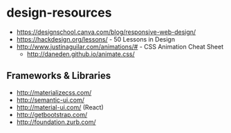 # design-resources

- https://designschool.canva.com/blog/responsive-web-design/
- https://hackdesign.org/lessons/ - 50 Lessons in Design
- http://www.justinaguilar.com/animations/# - CSS Animation Cheat Sheet
  - http://daneden.github.io/animate.css/

## Frameworks & Libraries
- http://materializecss.com/
- http://semantic-ui.com/
- http://material-ui.com/ (React)
- http://getbootstrap.com/
- http://foundation.zurb.com/
